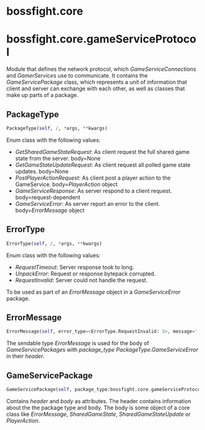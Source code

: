 <h1 id="bossfight.core">bossfight.core</h1>


<h1 id="bossfight.core.gameServiceProtocol">bossfight.core.gameServiceProtocol</h1>


Module that defines the network protocol, which *GameServiceConnection*s and *GamerService*s use
to communicate. It contains the *GameServicePackage* class, which represents a unit of information
that client and server can exchange with each other, as well as classes that make up parts
of a package.

<h2 id="bossfight.core.gameServiceProtocol.PackageType">PackageType</h2>

```python
PackageType(self, /, *args, **kwargs)
```

Enum class with the following values:
- *GetSharedGameStateRequest*: As client request the full shared game state from the server.
    body=None
- *GetGameStateUpdateRequest*: As client request all polled game state updates.
    body=None
- *PostPlayerActionRequest*: As client post a player action to the GameService.
    body=*PlayerAction* object
- *GameServiceResponse*: As server respond to a client request.
    body=request-dependent
- *GameServiceError*: As server report an error to the client.
    body=*ErrorMessage* object

<h2 id="bossfight.core.gameServiceProtocol.ErrorType">ErrorType</h2>

```python
ErrorType(self, /, *args, **kwargs)
```

Enum class with the following values:
- *RequestTimeout*: Server response took to long.
- *UnpackError*: Request or response bytepack corrupted.
- *RequestInvalid*: Server could not handle the request.

To be used as part of an *ErrorMessage* object in a *GameServiceError* package.

<h2 id="bossfight.core.gameServiceProtocol.ErrorMessage">ErrorMessage</h2>

```python
ErrorMessage(self, error_type=<ErrorType.RequestInvalid: 3>, message='')
```

The sendable type *ErrorMessage* is used for the body of *GameServicePackage*s with
*package_type* *PackageType.GameServiceError* in their *header*.

<h2 id="bossfight.core.gameServiceProtocol.GameServicePackage">GameServicePackage</h2>

```python
GameServicePackage(self, package_type:bossfight.core.gameServiceProtocol.PackageType, body:bossfight.core.mixins.Sendable=None)
```

Contains *header* and *body* as attributes. The header contains information about the the
package type and body. The body is some object of a core class like *ErrorMessage*,
*SharedGameState*, *SharedGameStateUpdate* or *PlayerAction*.

